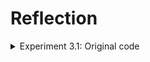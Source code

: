 # Reflection
<details>
<summary> Experiment 3.1: Original code </summary>

  ![image](https://github.com/bangjai123/AdvProg10-YewChat/assets/120235144/e8a87193-0f54-4de4-a4c5-d0476f62e189)

</details>
